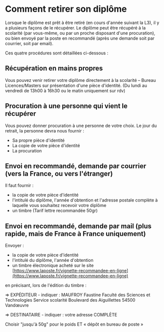 Comment retirer son diplôme
==========================

Lorsque le diplôme est prêt à être retiré (en cours d'année suivant la L3), il y a plusieurs façons de le récupérer. Le diplôme peut être récupéré à la scolarité (par vous-même, ou par un proche disposant d'une procuration), ou bien envoyé par la poste en recommandé (après une demande soit par courrier, soit par email).

Ces quatre procédures sont détaillées ci-dessous :


Récupération en mains propres
---
 
Vous pouvez venir retirer votre diplôme directement à la scolarité – Bureau Licences/Masters sur présentation d'une pièce d'identité.
(Du lundi au vendredi de 13h00 à 16h30 ou le matin uniquement sur rdv)


Procuration à une personne qui vient le récupérer
---
 
Vous pouvez donner procuration à une personne de votre choix.
Le jour du retrait, la personne devra nous fournir : 
- Sa propre pièce d'identité
- La copie de votre pièce d'identité
- La procuration 
 
Envoi en recommandé, demande par courrier (vers la France, ou vers l'étranger)
---


Il faut fournir :
 
- la copie de votre pièce d'identité
- l'intitulé du diplôme, l'année d'obtention et l'adresse postale complète à laquelle vous souhaitez recevoir votre diplôme
- un timbre
 (Tarif lettre recommandée 50gr)


Envoi en recommandé, demande par mail (plus rapide, mais de France à France uniquement)
---

Envoyer :
 
- la copie de votre pièce d'identité
- l'intitulé du diplôme, l'année d'obtention
- un timbre électronique acheté sur le site  [https://www.laposte.fr/vignette-recommandee-en-ligne](https://www.laposte.fr/vignette-recommandee-en-ligne)

en précisant, lors de l'édition du timbre :
 
=> EXPÉDITEUR - indiquer :
MAUFROY Faustine
Faculté des Sciences et Technologies
Service scolarité
Boulevard des Aiguillettes
54500 Vandœuvre
 
=> DESTINATAIRE - indiquer :
votre adresse COMPLÈTE
 
Choisir "jusqu'à 50g" pour le poids ET « dépôt en bureau de poste »


 

